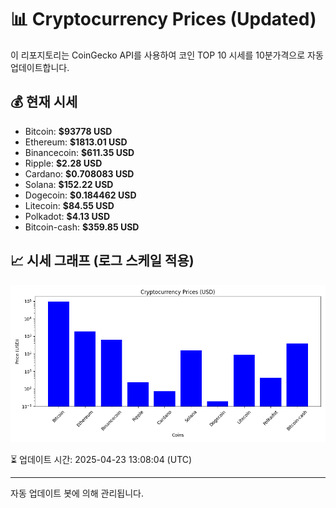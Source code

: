 
# 📊 Cryptocurrency Prices (Updated)

이 리포지토리는 CoinGecko API를 사용하여 코인 TOP 10 시세를 10분가격으로 자동 업데이트합니다.

## 💰 현재 시세
- Bitcoin: **$93778 USD**
- Ethereum: **$1813.01 USD**
- Binancecoin: **$611.35 USD**
- Ripple: **$2.28 USD**
- Cardano: **$0.708083 USD**
- Solana: **$152.22 USD**
- Dogecoin: **$0.184462 USD**
- Litecoin: **$84.55 USD**
- Polkadot: **$4.13 USD**
- Bitcoin-cash: **$359.85 USD**

## 📈 시세 그래프 (로그 스케일 적용)
![Crypto Prices](crypto_prices.png)

⏳ 업데이트 시간: 2025-04-23 13:08:04 (UTC)

---
자동 업데이트 봇에 의해 관리됩니다.
